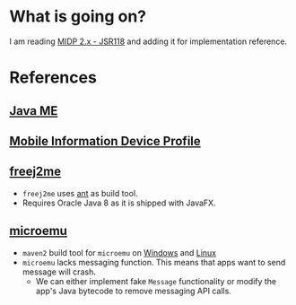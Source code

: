 # What is going on?

I am reading [MIDP 2.x - JSR118](https://docs.oracle.com/javame/config/cldc/ref-impl/midp2.0/jsr118/index.html) and adding it for implementation reference.

# References

## [Java ME](https://en.wikipedia.org/wiki/Java_Platform,_Micro_Edition)

## [Mobile Information Device Profile](https://en.wikipedia.org/wiki/Mobile_Information_Device_Profile)

## [freej2me](https://github.com/hex007/freej2me)

- `freej2me` uses [ant](https://ant.apache.org/) as build tool.
- Requires Oracle Java 8 as it is shipped with JavaFX.

## [microemu](https://code.google.com/archive/p/microemu/)

- `maven2` build tool for `microemu` on [Windows](https://archive.apache.org/dist/maven/binaries/apache-maven-2.2.1-bin.zip) and [Linux](https://archive.apache.org/dist/maven/binaries/apache-maven-2.2.0-bin.tar.gz)
- `microemu` lacks messaging function. This means that apps want to send message will crash.
    - We can either implement fake `Message` functionality or modify the app's Java bytecode to remove messaging API calls.